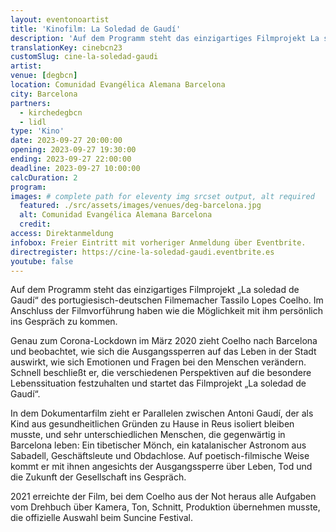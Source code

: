 ```yaml
---
layout: eventonoartist
title: 'Kinofilm: La Soledad de Gaudí'
description: 'Auf dem Programm steht das einzigartiges Filmprojekt La soledad de Gaudí des portugiesisch-deutschen Filmemacher Tassilo Lopes Coelho'
translationKey: cinebcn23
customSlug: cine-la-soledad-gaudi
artist:
venue: [degbcn]
location: Comunidad Evangélica Alemana Barcelona
city: Barcelona
partners:
  - kirchedegbcn
  - lidl
type: 'Kino'
date: 2023-09-27 20:00:00
opening: 2023-09-27 19:30:00
ending: 2023-09-27 22:00:00
deadline: 2023-09-27 10:00:00
calcDuration: 2
program:
images: # complete path for eleventy img srcset output, alt required
  featured: ./src/assets/images/venues/deg-barcelona.jpg
  alt: Comunidad Evangélica Alemana Barcelona
  credit:
access: Direktanmeldung
infobox: Freier Eintritt mit vorheriger Anmeldung über Eventbrite.
directregister: https://cine-la-soledad-gaudi.eventbrite.es
youtube: false
---
```


Auf dem Programm steht das einzigartiges Filmprojekt „La soledad de Gaudí“ des portugiesisch-deutschen Filmemacher Tassilo Lopes Coelho. Im Anschluss der Filmvorführung haben wie die Möglichkeit mit ihm persönlich ins Gespräch zu kommen.

Genau zum Corona-Lockdown im März 2020 zieht Coelho nach Barcelona und beobachtet, wie sich die Ausgangssperren auf das Leben in der Stadt auswirkt, wie sich Emotionen und Fragen bei den Menschen verändern. Schnell beschließt er, die verschiedenen Perspektiven auf die besondere Lebenssituation festzuhalten und startet das Filmprojekt „La soledad de Gaudí“.

In dem Dokumentarfilm zieht er Parallelen zwischen Antoni Gaudí, der als Kind aus gesundheitlichen Gründen zu Hause in Reus isoliert bleiben musste, und sehr unterschiedlichen Menschen, die gegenwärtig in Barcelona leben: Ein tibetischer Mönch, ein katalanischer Astronom aus Sabadell, Geschäftsleute und Obdachlose.
Auf poetisch-filmische Weise kommt er mit ihnen angesichts der Ausgangssperre über Leben, Tod und die Zukunft der Gesellschaft ins Gespräch.

2021 erreichte der Film, bei dem Coelho aus der Not heraus alle Aufgaben vom Drehbuch über Kamera, Ton, Schnitt, Produktion übernehmen musste, die offizielle Auswahl beim Suncine Festival.
